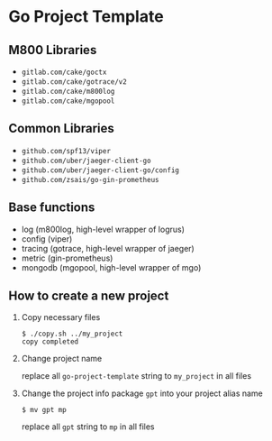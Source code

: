 # Go Project Template

## M800 Libraries

* `gitlab.com/cake/goctx`
* `gitlab.com/cake/gotrace/v2`
* `gitlab.com/cake/m800log`
* `gitlab.com/cake/mgopool`

## Common Libraries

* `github.com/spf13/viper`
* `github.com/uber/jaeger-client-go`
* `github.com/uber/jaeger-client-go/config`
* `github.com/zsais/go-gin-prometheus`

## Base functions

* log (m800log, high-level wrapper of logrus)
* config (viper)
* tracing (gotrace, high-level wrapper of jaeger)
* metric (gin-prometheus)
* mongodb (mgopool, high-level wrapper of mgo)

## How to create a new project

1. Copy necessary files

    ```shell
    $ ./copy.sh ../my_project
    copy completed
    ```

2. Change project name

    replace all `go-project-template` string to `my_project` in all files

3. Change the project info package `gpt`  into your project alias name

    ```shell
    $ mv gpt mp
    ```

    replace all `gpt` string to `mp` in all files
